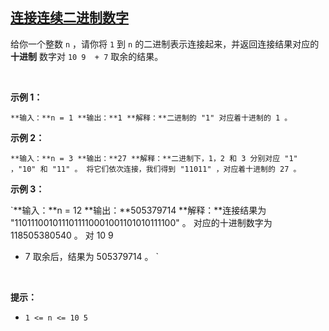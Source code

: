 ## [连接连续二进制数字](https://leetcode-cn.com/problems/concatenation-of-consecutive-binary-numbers/)

给你一个整数 `n` ，请你将 `1` 到 `n` 的二进制表示连接起来，并返回连接结果对应的 **十进制** 数字对 `10
9
 + 7` 取余的结果。

 

**示例 1：**

`**输入：**n = 1
**输出：**1
**解释：**二进制的 "1" 对应着十进制的 1 。
`

**示例 2：**

`**输入：**n = 3
**输出：**27
**解释：**二进制下，1，2 和 3 分别对应 "1" ，"10" 和 "11" 。
将它们依次连接，我们得到 "11011" ，对应着十进制的 27 。
`

**示例 3：**

`**输入：**n = 12
**输出：**505379714
**解释：**连接结果为 "1101110010111011110001001101010111100" 。
对应的十进制数字为 118505380540 。
对 10
9
 + 7 取余后，结果为 505379714 。
`

 

**提示：**

*   `1 <= n <= 10
5
`